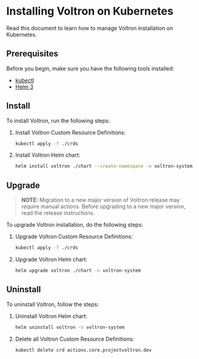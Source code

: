 # Installing Voltron on Kubernetes

Read this document to learn how to manage Voltron installation on Kubernetes.

## Prerequisites

Before you begin, make sure you have the following tools installed:

- [kubectl](https://kubernetes.io/docs/tasks/tools/install-kubectl/)
- [Helm 3](https://helm.sh/docs/intro/install/)

## Install

To install Voltron, run the following steps:

1. Install Voltron Custom Resource Definitions:
    
   ```bash
   kubectl apply -f ./crds
   ``` 

1. Install Voltron Helm chart:
    
    ```bash
    helm install voltron ./chart --create-namespace -n voltron-system
    ```


## Upgrade

> **NOTE:** Migration to a new major version of Voltron release may require manual actions. Before upgrading to a new major version, read the release instructions.

To upgrade Voltron installation, do the following steps:

1. Upgrade Voltron Custom Resource Definitions:
    
   ```bash
   kubectl apply -f ./crds
   ``` 

1. Upgrade Voltron Helm chart:
    
    ```bash
    helm upgrade voltron ./chart -n voltron-system 
    ```

## Uninstall

To uninstall Voltron, follow the steps:

1. Uninstall Voltron Helm chart:
    
    ```bash
    helm uninstall voltron -n voltron-system
    ```

1. Delete all Voltron Custom Resource Definitions:
    
   ```bash
   kubectl delete crd actions.core.projectvoltron.dev
   ``` 
